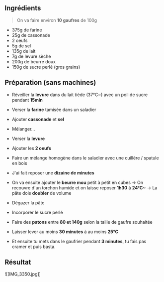 
## Ingrédients
> On va faire environ **10 gaufres** de 100g

- 375g de farine
- 25g de cassonade
- 2 oeufs
- 5g de sel
- 135g de lait
- 7g de levure sèche
- 200g de beurre doux
- 150g de sucre perlé (gros grains)

## Préparation (sans machines)
- Réveiller la **levure** dans du lait tiède (37°C~) avec un poil de sucre pendant **15min**
- Verser la **farine** tamisée dans un saladier
- Ajouter **cassonade** et **sel**
- Mélanger...
- Verser la **levure**
- Ajouter les **2 oeufs**
- Faire un mélange homogène dans le saladier avec une cuillère / spatule en bois
- J'ai fait reposer une **dizaine de minutes**
- On va ensuite ajouter le **beurre mou** petit à petit en cubes
-> On recouvre d'un torchon humide et on laisse reposer **1h30** à **24°C~**
-> La pâte dois **doubler** de volume

- Dégazer la pâte
- Incorporer le sucre perlé
- Faire des **patons** entre **80 et 140g** selon la taille de gaufre souhaitée
- Laisser lever au moins **30 minutes** à au moins **25°C**
- Et ensuite tu mets dans le gaufrier pendant **3 minutes**, tu fais pas cramer et puis basta.

## Résultat
![[IMG_3350.jpg]]